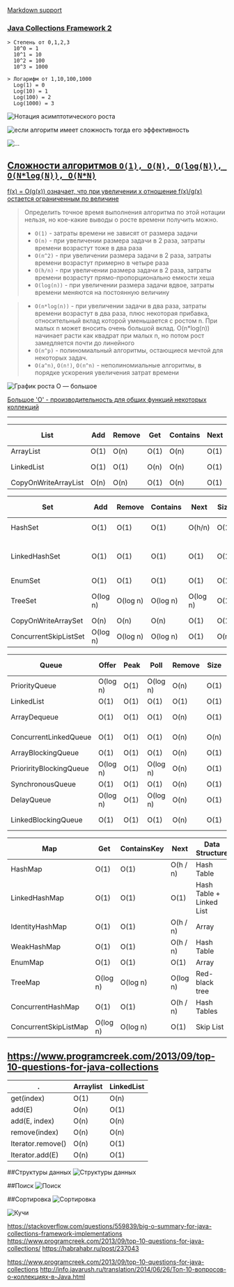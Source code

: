 [Markdown support](https://daringfireball.net/projects/markdown/syntax)

### [Java Collections Framework 2](https://jsehelper.blogspot.com/2016/01/java-collections-framework-2.html)

```
> Степень от 0,1,2,3
  10^0 = 1
  10^1 = 10
  10^2 = 100
  10^3 = 1000
 
> Логарифм от 1,10,100,1000
  Log(1) = 0
  Log(10) = 1
  Log(100) = 2
  Log(1000) = 3
```

![Нотация асимптотического роста](fd0c1c9ed7d949c2cd258b45302016ca.png)

![если алгоритм имеет сложность тогда его эффективность](17ca73d8dad367e1a60e3e20281e9d6d.png)
 
![...](3da386eed54c16ff73b647b383aea085.png)

[Сложности алгоритмов `O(1), O(N), O(log(N)), O(N*log(N)), O(N*N)`](https://habrahabr.ru/post/188010)
---
[f(x) = O(g(x)) означает, что при увеличении x отношение f(x)/g(x) остается ограниченным по величине](http://forum.sources.ru/index.php?showtopic=337205)

> Определить точное время выполнения алгоритма по этой нотации нельзя, но кое-какие выводы о росте времени получить можно.
>
>* `O(1)` - затраты времени не зависят от размера задачи
>* `O(n)` - при увеличении размера задачи в 2 раза, затраты времени возрастут тоже в два раза
>* `O(n^2)` - при увеличении размера задачи в 2 раза, затраты времени возрастут примерно в четыре раза
>* `O(h/n)` - при увеличении размера задачи в 2 раза, затраты времени возрастут прямо-пропорционально емкости хеша
>* `O(log(n))` - при увеличении размера задачи вдвое, затраты времени меняются на постоянную величину

>* `O(n*log(n))` - при увеличении задачи в два раза, затраты времени возрастут в два раза, плюс некоторая прибавка, относительный вклад которой уменьшается с ростом n. При малых n может вносить очень большой вклад. O(n*log(n)) начинает расти как квадрат при малых n, но потом рост замедляется почти до линейного
>* `O(n^p)` - полиномиальный алгоритмы, остающиеся мечтой для некоторых задач.
>* `O(a^n)`, `O(n!)`, `O(n^n)` - неполиномиальные алгоритмы, в порядке ускорения увеличения затрат времени

![График роста O — большое](195e1f6a1379554ca9025338301a78ed.png)

[Большое 'O' - производительность для общих функций некоторых коллекций](https://gist.github.com/psayre23/c30a821239f4818b0709)

---
List                 | Add  | Remove | Get  | Contains | Next | Data Structure
---------------------|------|--------|------|----------|------|---------------
ArrayList            | O(1) |  O(n)  | O(1) |   O(n)   | O(1) | Array
LinkedList           | O(1) |  O(1)  | O(n) |   O(n)   | O(1) | Linked List
CopyOnWriteArrayList | O(n) |  O(n)  | O(1) |   O(n)   | O(1) | Array

Set                   |    Add   |  Remove  | Contains |   Next   | Size | Data Structure
----------------------|----------|----------|----------|----------|------|-------------------------
HashSet               | O(1)     | O(1)     | O(1)     | O(h/n)   | O(1) | Hash Table
LinkedHashSet         | O(1)     | O(1)     | O(1)     | O(1)     | O(1) | Hash Table + Linked List
EnumSet               | O(1)     | O(1)     | O(1)     | O(1)     | O(1) | Bit Vector
TreeSet               | O(log n) | O(log n) | O(log n) | O(log n) | O(1) | Red-black tree
CopyOnWriteArraySet   | O(n)     | O(n)     | O(n)     | O(1)     | O(1) | Array
ConcurrentSkipListSet | O(log n) | O(log n) | O(log n) | O(1)     | O(n) | Skip List

Queue                   |  Offer   | Peak |   Poll   | Remove | Size | Data Structure
------------------------|----------|------|----------|--------|------|---------------
PriorityQueue           | O(log n) | O(1) | O(log n) |  O(n)  | O(1) | Priority Heap
LinkedList              | O(1)     | O(1) | O(1)     |  O(1)  | O(1) | Array
ArrayDequeue            | O(1)     | O(1) | O(1)     |  O(n)  | O(1) | Linked List
ConcurrentLinkedQueue   | O(1)     | O(1) | O(1)     |  O(n)  | O(n) | Linked List
ArrayBlockingQueue      | O(1)     | O(1) | O(1)     |  O(n)  | O(1) | Array
PriorirityBlockingQueue | O(log n) | O(1) | O(log n) |  O(n)  | O(1) | Priority Heap
SynchronousQueue        | O(1)     | O(1) | O(1)     |  O(n)  | O(1) | None!
DelayQueue              | O(log n) | O(1) | O(log n) |  O(n)  | O(1) | Priority Heap
LinkedBlockingQueue     | O(1)     | O(1) | O(1)     |  O(n)  | O(1) | Linked List

Map                   |   Get    | ContainsKey |   Next   | Data Structure
----------------------|----------|-------------|----------|-------------------------
HashMap               | O(1)     |   O(1)      | O(h / n) | Hash Table
LinkedHashMap         | O(1)     |   O(1)      | O(1)     | Hash Table + Linked List
IdentityHashMap       | O(1)     |   O(1)      | O(h / n) | Array
WeakHashMap           | O(1)     |   O(1)      | O(h / n) | Hash Table
EnumMap               | O(1)     |   O(1)      | O(1)     | Array
TreeMap               | O(log n) |   O(log n)  | O(log n) | Red-black tree
ConcurrentHashMap     | O(1)     |   O(1)      | O(h / n) | Hash Tables
ConcurrentSkipListMap | O(log n) | O(log n) | O(1) | Skip List

https://www.programcreek.com/2013/09/top-10-questions-for-java-collections
---
.                 | Arraylist | LinkedList
------------------|-----------|-----------
get(index)        |    O(1)   |   O(n)
add(E)            |    O(n)   |   O(1)
add(E, index)     |    O(n)   |   O(n)
remove(index)     |    O(n)   |   O(n)
Iterator.remove() |    O(n)   |   O(1)
Iterator.add(E)   |    O(n)   |   O(1)

##Структуры данных
![Структуры данных](9a5f72788d9e0e5ac0d0e585e3b3632f.png)

##Поиск
![Поиск](f54446a54f3d52d20e95ba5c5495644f.png)

##Сортировка
![Сортировка](b911bcca9ca9f9d8b0fa781a49118553.png)

![Кучи](3736d44e79e3bf542e2a847bbedcf86d.png)











https://stackoverflow.com/questions/559839/big-o-summary-for-java-collections-framework-implementations
https://www.programcreek.com/2013/09/top-10-questions-for-java-collections/
https://habrahabr.ru/post/237043

https://www.programcreek.com/2013/09/top-10-questions-for-java-collections
http://info.javarush.ru/translation/2014/06/26/Топ-10-вопросов-о-коллекциях-в-Java.html

